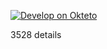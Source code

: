 ﻿
 

[![Develop on Okteto](https://okteto.com/develop-okteto.svg)](https://cloud.okteto.com/deploy)

3528
details
